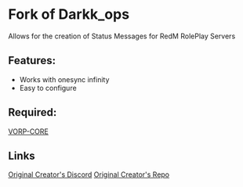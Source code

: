 # Fork of Darkk_ops

Allows for the creation of Status Messages for RedM RolePlay Servers

## Features:
- Works with onesync infinity
- Easy to configure

## Required:
[VORP-CORE](https://github.com/VORPCORE/VORP-Core)

## Links
[Original Creator's Discord](https://discord.gg/tyz4bqv6ta)
[Original Creator's Repo](https://github.com/Darkk999/darkk_ops)
